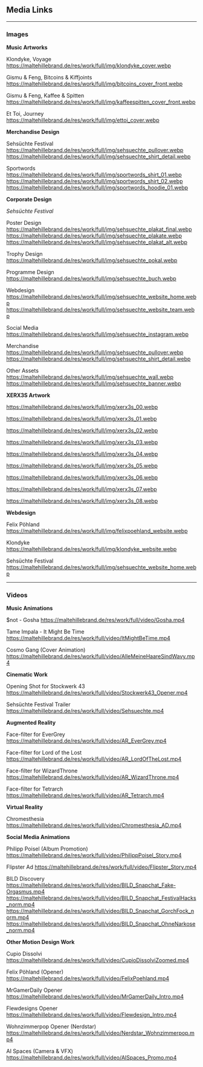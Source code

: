 ## **Media Links**
---
### **Images**

**Music Artworks**

Klondyke, Voyage
https://maltehillebrand.de/res/work/full/img/klondyke_cover.webp

Gismu & Feng, Bitcoins & Kiffjoints
https://maltehillebrand.de/res/work/full/img/bitcoins_cover_front.webp

Gismu & Feng, Kaffee & Spitten
https://maltehillebrand.de/res/work/full/img/kaffeespitten_cover_front.webp

Et Toi, Journey
https://maltehillebrand.de/res/work/full/img/ettoi_cover.webp


**Merchandise Design**

Sehsüchte Festival
https://maltehillebrand.de/res/work/full/img/sehsuechte_pullover.webp
https://maltehillebrand.de/res/work/full/img/sehsuechte_shirt_detail.webp

Sportwords
https://maltehillebrand.de/res/work/full/img/sportwords_shirt_01.webp
https://maltehillebrand.de/res/work/full/img/sportwords_shirt_02.webp
https://maltehillebrand.de/res/work/full/img/sportwords_hoodie_01.webp


**Corporate Design**

_Sehsüchte Festival_

Poster Design
https://maltehillebrand.de/res/work/full/img/sehsuechte_plakat_final.webp
https://maltehillebrand.de/res/work/full/img/sehsuechte_plakate.webp
https://maltehillebrand.de/res/work/full/img/sehsuechte_plakat_alt.webp

Trophy Design
https://maltehillebrand.de/res/work/full/img/sehsuechte_pokal.webp

Programme Design
https://maltehillebrand.de/res/work/full/img/sehsuechte_buch.webp

Webdesign
https://maltehillebrand.de/res/work/full/img/sehsuechte_website_home.webp
https://maltehillebrand.de/res/work/full/img/sehsuechte_website_team.webp

Social Media
https://maltehillebrand.de/res/work/full/img/sehsuechte_instagram.webp

Merchandise
https://maltehillebrand.de/res/work/full/img/sehsuechte_pullover.webp
https://maltehillebrand.de/res/work/full/img/sehsuechte_shirt_detail.webp

Other Assets
https://maltehillebrand.de/res/work/full/img/sehsuechte_wall.webp
https://maltehillebrand.de/res/work/full/img/sehsuechte_banner.webp


**XERX3S Artwork**

https://maltehillebrand.de/res/work/full/img/xerx3s_00.webp

https://maltehillebrand.de/res/work/full/img/xerx3s_01.webp

https://maltehillebrand.de/res/work/full/img/xerx3s_02.webp

https://maltehillebrand.de/res/work/full/img/xerx3s_03.webp

https://maltehillebrand.de/res/work/full/img/xerx3s_04.webp

https://maltehillebrand.de/res/work/full/img/xerx3s_05.webp

https://maltehillebrand.de/res/work/full/img/xerx3s_06.webp

https://maltehillebrand.de/res/work/full/img/xerx3s_07.webp

https://maltehillebrand.de/res/work/full/img/xerx3s_08.webp


**Webdesign**

Felix Pöhland
https://maltehillebrand.de/res/work/full/img/felixpoehland_website.webp

Klondyke
https://maltehillebrand.de/res/work/full/img/klondyke_website.webp

Sehsüchte Festival
https://maltehillebrand.de/res/work/full/img/sehsuechte_website_home.webp

---
### **Videos**

**Music Animations**

$not - Gosha
https://maltehillebrand.de/res/work/full/video/Gosha.mp4

Tame Impala - It Might Be Time
https://maltehillebrand.de/res/work/full/video/ItMightBeTime.mp4

Cosmo Gang (Cover Animation)
https://maltehillebrand.de/res/work/full/video/AlleMeineHaareSindWavy.mp4


**Cinematic Work**

Opening Shot for Stockwerk 43
https://maltehillebrand.de/res/work/full/video/Stockwerk43_Opener.mp4

Sehsüchte Festival Trailer
https://maltehillebrand.de/res/work/full/video/Sehsuechte.mp4


**Augmented Reality**

Face-filter for EverGrey
https://maltehillebrand.de/res/work/full/video/AR_EverGrey.mp4

Face-filter for Lord of the Lost
https://maltehillebrand.de/res/work/full/video/AR_LordOfTheLost.mp4

Face-filter for WizardThrone
https://maltehillebrand.de/res/work/full/video/AR_WizardThrone.mp4

Face-filter for Tetrarch
https://maltehillebrand.de/res/work/full/video/AR_Tetrarch.mp4


**Virtual Reality**

Chromesthesia
https://maltehillebrand.de/res/work/full/video/Chromesthesia_AD.mp4


**Social Media Animations**

Philipp Poisel (Album Promotion)
https://maltehillebrand.de/res/work/full/video/PhilippPoisel_Story.mp4

Flipster Ad
https://maltehillebrand.de/res/work/full/video/Flipster_Story.mp4

BILD Discovery
https://maltehillebrand.de/res/work/full/video/BILD_Snapchat_Fake-Orgasmus.mp4
https://maltehillebrand.de/res/work/full/video/BILD_Snapchat_FestivalHacks_norm.mp4
https://maltehillebrand.de/res/work/full/video/BILD_Snapchat_GorchFock_norm.mp4
https://maltehillebrand.de/res/work/full/video/BILD_Snapchat_OhneNarkose_norm.mp4

**Other Motion Design Work**

Cupio Dissolvi
https://maltehillebrand.de/res/work/full/video/CupioDissolviZoomed.mp4

Felix Pöhland (Opener)
https://maltehillebrand.de/res/work/full/video/FelixPoehland.mp4

MrGamerDaily Opener
https://maltehillebrand.de/res/work/full/video/MrGamerDaily_Intro.mp4

Flewdesigns Opener
https://maltehillebrand.de/res/work/full/video/Flewdesign_Intro.mp4

Wohnzimmerpop Opener (Nerdstar)
https://maltehillebrand.de/res/work/full/video/Nerdstar_Wohnzimmerpop.mp4

AI Spaces (Camera & VFX)
https://maltehillebrand.de/res/work/full/video/AISpaces_Promo.mp4